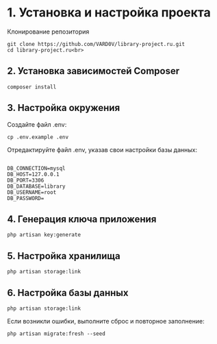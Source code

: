 # 1. Установка и настройка проекта<br>
Клонирование репозитория
```
git clone https://github.com/VARD0V/library-project.ru.git
cd library-project.ru<br>
```
## 2. Установка зависимостей Composer<br>
```
composer install
```
## 3. Настройка окружения
Создайте файл .env:
```
cp .env.example .env
```
Отредактируйте файл .env, указав свои настройки базы данных:
```

DB_CONNECTION=mysql
DB_HOST=127.0.0.1
DB_PORT=3306
DB_DATABASE=library
DB_USERNAME=root
DB_PASSWORD=
```
## 4. Генерация ключа приложения
```
php artisan key:generate
```
## 5. Настройка хранилища
```
php artisan storage:link
```
## 6. Настройка базы данных
```
php artisan storage:link
```
Если возникли ошибки, выполните сброс и повторное заполнение:
```
php artisan migrate:fresh --seed
```
